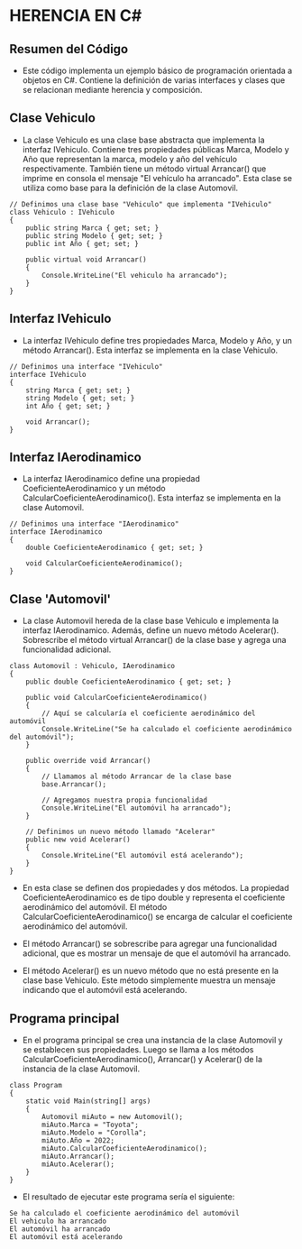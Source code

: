 # HERENCIA EN C#

## Resumen del Código
* Este código implementa un ejemplo básico de programación orientada a objetos en C#. Contiene la definición de varias interfaces y clases que se relacionan mediante herencia y composición.

## Clase Vehiculo
* La clase Vehiculo es una clase base abstracta que implementa la interfaz IVehiculo. Contiene tres propiedades públicas Marca, Modelo y Año que representan la marca, modelo y año del vehículo respectivamente. También tiene un método virtual Arrancar() que imprime en consola el mensaje "El vehículo ha arrancado". Esta clase se utiliza como base para la definición de la clase Automovil.

~~~
// Definimos una clase base "Vehiculo" que implementa "IVehiculo"
class Vehiculo : IVehiculo
{
    public string Marca { get; set; }
    public string Modelo { get; set; }
    public int Año { get; set; }

    public virtual void Arrancar()
    {
        Console.WriteLine("El vehiculo ha arrancado");
    }
}
~~~
## Interfaz IVehiculo
* La interfaz IVehiculo define tres propiedades Marca, Modelo y Año, y un método Arrancar(). Esta interfaz se implementa en la clase Vehiculo.

~~~
// Definimos una interface "IVehiculo"
interface IVehiculo
{
    string Marca { get; set; }
    string Modelo { get; set; }
    int Año { get; set; }

    void Arrancar();
}
~~~

## Interfaz IAerodinamico
* La interfaz IAerodinamico define una propiedad CoeficienteAerodinamico y un método CalcularCoeficienteAerodinamico(). Esta interfaz se implementa en la clase Automovil.

~~~
// Definimos una interface "IAerodinamico"
interface IAerodinamico
{
    double CoeficienteAerodinamico { get; set; }

    void CalcularCoeficienteAerodinamico();
}
~~~

## Clase 'Automovil'
* La clase Automovil hereda de la clase base Vehiculo e implementa la interfaz IAerodinamico. Además, define un nuevo método Acelerar(). Sobrescribe el método virtual Arrancar() de la clase base y agrega una funcionalidad adicional.

~~~
class Automovil : Vehiculo, IAerodinamico
{
    public double CoeficienteAerodinamico { get; set; }

    public void CalcularCoeficienteAerodinamico()
    {
        // Aquí se calcularía el coeficiente aerodinámico del automóvil
        Console.WriteLine("Se ha calculado el coeficiente aerodinámico del automóvil");
    }

    public override void Arrancar()
    {
        // Llamamos al método Arrancar de la clase base
        base.Arrancar();

        // Agregamos nuestra propia funcionalidad
        Console.WriteLine("El automóvil ha arrancado");
    }

    // Definimos un nuevo método llamado "Acelerar"
    public new void Acelerar()
    {
        Console.WriteLine("El automóvil está acelerando");
    }
}

~~~

* En esta clase se definen dos propiedades y dos métodos. La propiedad CoeficienteAerodinamico es de tipo double y representa el coeficiente aerodinámico del automóvil. El método CalcularCoeficienteAerodinamico() se encarga de calcular el coeficiente aerodinámico del automóvil.

* El método Arrancar() se sobrescribe para agregar una funcionalidad adicional, que es mostrar un mensaje de que el automóvil ha arrancado.

* El método Acelerar() es un nuevo método que no está presente en la clase base Vehiculo. Este método simplemente muestra un mensaje indicando que el automóvil está acelerando.

## Programa principal
* En el programa principal se crea una instancia de la clase Automovil y se establecen sus propiedades. Luego se llama a los métodos CalcularCoeficienteAerodinamico(), Arrancar() y Acelerar() de la instancia de la clase Automovil.

~~~
class Program
{
    static void Main(string[] args)
    {
        Automovil miAuto = new Automovil();
        miAuto.Marca = "Toyota";
        miAuto.Modelo = "Corolla";
        miAuto.Año = 2022;
        miAuto.CalcularCoeficienteAerodinamico();
        miAuto.Arrancar();
        miAuto.Acelerar();
    }
}
~~~

* El resultado de ejecutar este programa sería el siguiente:

~~~
Se ha calculado el coeficiente aerodinámico del automóvil
El vehiculo ha arrancado
El automóvil ha arrancado
El automóvil está acelerando
~~~